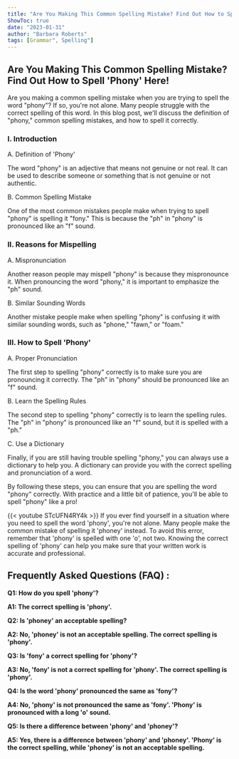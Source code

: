 ```yaml
---
title: "Are You Making This Common Spelling Mistake? Find Out How to Spell 'Phony' Here!"
ShowToc: true 
date: "2023-01-31"
author: "Barbara Roberts" 
tags: [Grammar", Spelling"]
---
```

## Are You Making This Common Spelling Mistake? Find Out How to Spell 'Phony' Here! 

Are you making a common spelling mistake when you are trying to spell the word "phony"? If so, you're not alone. Many people struggle with the correct spelling of this word. In this blog post, we'll discuss the definition of "phony," common spelling mistakes, and how to spell it correctly. 

### I. Introduction 

A. Definition of 'Phony'

The word "phony" is an adjective that means not genuine or not real. It can be used to describe someone or something that is not genuine or not authentic. 

B. Common Spelling Mistake

One of the most common mistakes people make when trying to spell "phony" is spelling it "fony." This is because the "ph" in "phony" is pronounced like an "f" sound. 

### II. Reasons for Mispelling 

A. Mispronunciation

Another reason people may mispell "phony" is because they mispronounce it. When pronouncing the word "phony," it is important to emphasize the "ph" sound. 

B. Similar Sounding Words

Another mistake people make when spelling "phony" is confusing it with similar sounding words, such as "phone," "fawn," or "foam." 

### III. How to Spell 'Phony' 

A. Proper Pronunciation

The first step to spelling "phony" correctly is to make sure you are pronouncing it correctly. The "ph" in "phony" should be pronounced like an "f" sound. 

B. Learn the Spelling Rules

The second step to spelling "phony" correctly is to learn the spelling rules. The "ph" in "phony" is pronounced like an "f" sound, but it is spelled with a "ph." 

C. Use a Dictionary

Finally, if you are still having trouble spelling "phony," you can always use a dictionary to help you. A dictionary can provide you with the correct spelling and pronunciation of a word. 

By following these steps, you can ensure that you are spelling the word "phony" correctly. With practice and a little bit of patience, you'll be able to spell "phony" like a pro!

{{< youtube STcUFN4RY4k >}} 
If you ever find yourself in a situation where you need to spell the word 'phony', you're not alone. Many people make the common mistake of spelling it 'phoney' instead. To avoid this error, remember that 'phony' is spelled with one 'o', not two. Knowing the correct spelling of 'phony' can help you make sure that your written work is accurate and professional.

## Frequently Asked Questions (FAQ) :
**Q1: How do you spell 'phony'?**

**A1: The correct spelling is 'phony'.**

**Q2: Is 'phoney' an acceptable spelling?**

**A2: No, 'phoney' is not an acceptable spelling. The correct spelling is 'phony'.**

**Q3: Is 'fony' a correct spelling for 'phony'?**

**A3: No, 'fony' is not a correct spelling for 'phony'. The correct spelling is 'phony'.**

**Q4: Is the word 'phony' pronounced the same as 'fony'?**

**A4: No, 'phony' is not pronounced the same as 'fony'. 'Phony' is pronounced with a long 'o' sound.**

**Q5: Is there a difference between 'phony' and 'phoney'?**

**A5: Yes, there is a difference between 'phony' and 'phoney'. 'Phony' is the correct spelling, while 'phoney' is not an acceptable spelling.**





